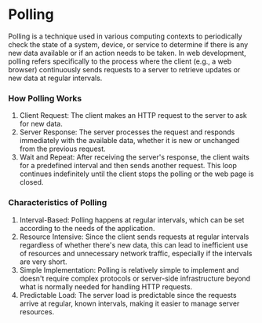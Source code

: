 # Polling

Polling is a technique used in various computing contexts to periodically check the state of a system, device, or service to determine
if there is any new data available or if an action needs to be taken. In web development, polling refers specifically to the process where the client (e.g., a web browser)
continuously sends requests to a server to retrieve updates or new data at regular intervals.

### How Polling Works
1. Client Request: The client makes an HTTP request to the server to ask for new data.
2. Server Response: The server processes the request and responds immediately with the available data, whether it is new or unchanged from the previous request.
3. Wait and Repeat: After receiving the server's response, the client waits for a predefined interval and then sends another request.
This loop continues indefinitely until the client stops the polling or the web page is closed.

### Characteristics of Polling
1. Interval-Based: Polling happens at regular intervals, which can be set according to the needs of the application.
2. Resource Intensive: Since the client sends requests at regular intervals regardless of whether there's new data,
this can lead to inefficient use of resources and unnecessary network traffic, especially if the intervals are very short.
3. Simple Implementation: Polling is relatively simple to implement and doesn't require complex protocols or server-side infrastructure beyond what is normally needed for handling HTTP requests.
4. Predictable Load: The server load is predictable since the requests arrive at regular, known intervals, making it easier to manage server resources.
